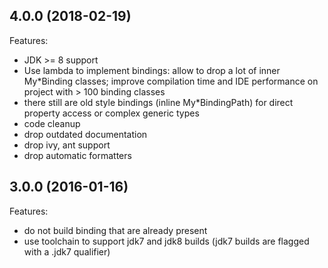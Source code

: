## 4.0.0 (2018-02-19)

Features:

* JDK >= 8 support
* Use lambda to implement bindings: allow to drop a lot of inner My*Binding classes; improve compilation time and IDE
  performance on project with > 100 binding classes
* there still are old style bindings (inline My*BindingPath) for direct property access or complex generic types
* code cleanup
* drop outdated documentation
* drop ivy, ant support
* drop automatic formatters

## 3.0.0 (2016-01-16)

Features:

  - do not build binding that are already present
  - use toolchain to support jdk7 and jdk8 builds (jdk7 builds are flagged
    with a .jdk7 qualifier)
